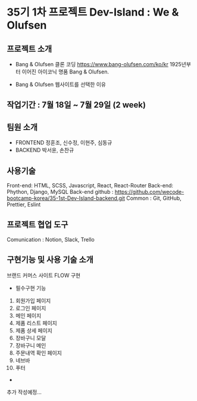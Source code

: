 # 35기 1차 프로젝트 Dev-Island : We & Olufsen

## 프로젝트 소개

 - Bang & Olufsen 클론 코딩
 https://www.bang-olufsen.com/ko/kr
 1925년부터 이어진 아이코닉 명품 Bang & Olufsen.
 
 - Bang & Olufsen 웹사이트를 선택한 이유


## 작업기간 : 7월 18일 ~ 7월 29일 (2 week)

## 팀원 소개
 - FRONTEND
 정훈조, 신수정, 이현주, 심동규
 - BACKEND
 박서윤, 손찬규
 
## 사용기술
 Front-end: HTML, SCSS, Javascript, React, React-Router
 Back-end: Phython, Django, MySQL
 Back-end github : https://github.com/wecode-bootcamp-korea/35-1st-Dev-Island-backend.git
 Common : Git, GitHub, Prettier, Eslint
 
## 프로젝트 협업 도구
  Comunication : Notion, Slack, Trello
 
## 구현기능 및 사용 기술 소개 
브랜드 커머스 사이트 FLOW 구현

 - 필수구현 기능
 1. 회원가입 페이지
 2. 로그인 페이지
 3. 메인 페이지
 4. 제품 리스트 페이지
 5. 제품 상세 페이지
 6. 장바구니 모달
 7. 장바구니 메인
 8. 주문내역 확인 페이지
 9. 네브바
 10. 푸터

 * ~~~~~를 사용한 회원가입, 로그인 기능
 
 추가 작성예정...





 
